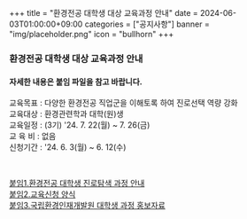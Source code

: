 ﻿+++
title = "환경전공 대학생 대상 교육과정 안내"
date = 2024-06-03T01:00:00+09:00
categories = ["공지사항"]
banner = "img/placeholder.png"
icon = "bullhorn"
+++
<!--more-->
### 환경전공 대학생 대상 교육과정 안내

#### 자세한 내용은 붙임 파일을 참고 바랍니다.

교육목표 : 다양한 환경전공 직업군을 이해토록 하여 진로선택 역량 강화 <br>
교육대상 : 환경관련학과 대학(원)생 <br>
교육일정 : (3기) '24. 7. 22(월) ~ 7. 26(금) <br>
교 육 비 : 없음 <br>
신청기간 : '24. 6. 3(월) ~ 6. 12(수) <br>

<div class='image'>
<img src="/img/notice_20240603.jpg" class="img-responsive" alt="">
</div>
<br>

[붙임1.환경전공 대학생 진로탐색 과정 안내](/files/notice_20240603_1.hwpx) <br>
[붙임2.교육신청 양식](/files/notice_20240603_2.xlsx) <br>
[붙임3.국립환경인재개발원 대학생 과정 홍보자료](/files/notice_20240603_3.pdf) <br>
